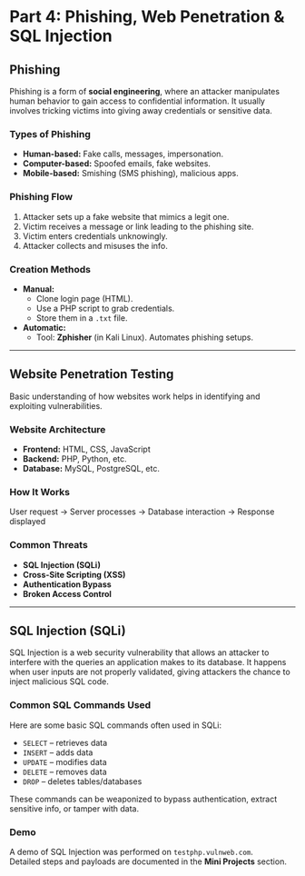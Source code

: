 # Part 4: Phishing, Web Penetration & SQL Injection

## Phishing  
Phishing is a form of **social engineering**, where an attacker manipulates human behavior to gain access to confidential information. It usually involves tricking victims into giving away credentials or sensitive data.

### Types of Phishing  
- **Human-based:** Fake calls, messages, impersonation.  
- **Computer-based:** Spoofed emails, fake websites.  
- **Mobile-based:** Smishing (SMS phishing), malicious apps.

### Phishing Flow  
1. Attacker sets up a fake website that mimics a legit one.  
2. Victim receives a message or link leading to the phishing site.  
3. Victim enters credentials unknowingly.  
4. Attacker collects and misuses the info.

### Creation Methods  
- **Manual:**  
  - Clone login page (HTML).  
  - Use a PHP script to grab credentials.  
  - Store them in a `.txt` file.  
- **Automatic:**  
  - Tool: **Zphisher** (in Kali Linux). Automates phishing setups.

---

## Website Penetration Testing  
Basic understanding of how websites work helps in identifying and exploiting vulnerabilities.

### Website Architecture  
- **Frontend:** HTML, CSS, JavaScript  
- **Backend:** PHP, Python, etc.  
- **Database:** MySQL, PostgreSQL, etc.

### How It Works  
User request → Server processes → Database interaction → Response displayed

### Common Threats  
- **SQL Injection (SQLi)**  
- **Cross-Site Scripting (XSS)**  
- **Authentication Bypass**  
- **Broken Access Control**

---

## SQL Injection (SQLi)  
SQL Injection is a web security vulnerability that allows an attacker to interfere with the queries an application makes to its database. It happens when user inputs are not properly validated, giving attackers the chance to inject malicious SQL code.

### Common SQL Commands Used  
Here are some basic SQL commands often used in SQLi:
- `SELECT` – retrieves data  
- `INSERT` – adds data  
- `UPDATE` – modifies data  
- `DELETE` – removes data  
- `DROP` – deletes tables/databases

These commands can be weaponized to bypass authentication, extract sensitive info, or tamper with data.

### Demo  
A demo of SQL Injection was performed on `testphp.vulnweb.com`.  
Detailed steps and payloads are documented in the **Mini Projects** section.

